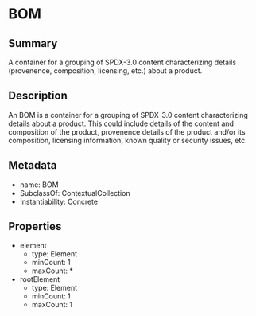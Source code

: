 # BOM

## Summary

A container for a grouping of SPDX-3.0 content characterizing details
(provenence, composition, licensing, etc.) about a product.

## Description

An BOM is a container for a grouping of SPDX-3.0 content
characterizing details about a product.
This could include details of the content and composition of the product,
provenence details of the product and/or
its composition, licensing information, known quality or security issues, etc.

## Metadata

- name: BOM
- SubclassOf: ContextualCollection
- Instantiability: Concrete

## Properties

- element
  - type: Element
  - minCount: 1
  - maxCount: *
- rootElement
  - type: Element
  - minCount: 1
  - maxCount: 1

